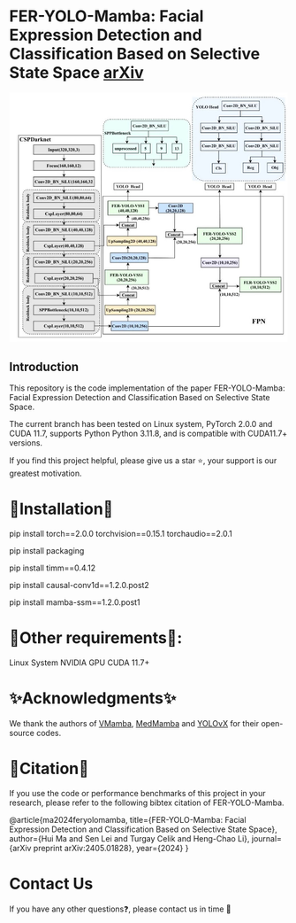 # FER-YOLO-Mamba: Facial Expression Detection and Classification Based on Selective State Space [arXiv](https://arxiv.org/pdf/2405.01828)

![image](https://github.com/SwjtuMa/FER-YOLO-Mamba/blob/main/FER-YOLO-Mamba.jpg)

## Introduction

This repository is the code implementation of the paper FER-YOLO-Mamba: Facial Expression Detection and Classification Based on Selective State Space.

The current branch has been tested on Linux system, PyTorch 2.0.0 and CUDA 11.7, supports Python Python 3.11.8, and is compatible with CUDA11.7+ versions.

If you find this project helpful, please give us a star ⭐️, your support is our greatest motivation.

# 📌Installation📌
pip install torch==2.0.0 torchvision==0.15.1 torchaudio==2.0.1 

pip install packaging

pip install timm==0.4.12

pip install causal-conv1d==1.2.0.post2 

pip install mamba-ssm==1.2.0.post1 

# 📜Other requirements📜:
Linux System
NVIDIA GPU
CUDA 11.7+

# ✨Acknowledgments✨
We thank the authors of  [VMamba](https://github.com/MzeroMiko/VMamba), [MedMamba](https://github.com/YubiaoYue/MedMamba) and [YOLOvX](https://github.com/bubbliiiing/yolox-pytorch) for their open-source codes.

# 💞Citation💞
If you use the code or performance benchmarks of this project in your research, please refer to the following bibtex citation of FER-YOLO-Mamba.

@article{ma2024feryolomamba,
      title={FER-YOLO-Mamba: Facial Expression Detection and Classification Based on Selective State Space}, 
      author={Hui Ma and Sen Lei and Turgay Celik and Heng-Chao Li},
      journal={arXiv preprint arXiv:2405.01828},
      year={2024}
}
# Contact Us
If you have any other questions❓, please contact us in time 👬

